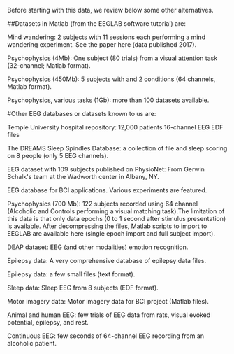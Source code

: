 
Before starting with this data, we review below some other alternatives.

##Datasets in Matlab (from the EEGLAB software tutorial) are:

Mind wandering: 2 subjects with 11 sessions each performing a mind wandering experiment. See the paper here (data published 2017).

Psychophysics (4Mb): One subject (80 trials) from a visual attention task (32-channel; Matlab format).

Psychophysics (450Mb): 5 subjects with and 2 conditions (64 channels, Matlab format).

Psychophysics, various tasks (1Gb): more than 100 datasets available.

#Other EEG databases or datasets known to us are:

Temple University hospital repository: 12,000 patients 16-channel EEG EDF files

The DREAMS Sleep Spindles Database: a collection of file and sleep scoring on 8 people (only 5 EEG channels).

EEG dataset with 109 subjects published on PhysioNet: From Gerwin Schalk's team at the Wadworth center in Albany, NY.

EEG database for BCI applications. Various experiments are featured.

Psychophysics (700 Mb): 122 subjects recorded using 64 channel (Alcoholic and Controls performing a visual matching task).The limitation of this data is that only data epochs (0 to 1 second after stimulus presentation) is available. After decompressing the files, Matlab scripts to import to EEGLAB are available here (single epoch import and full subject import).

DEAP dataset: EEG (and other modalities) emotion recognition.

Epilepsy data: A very comprehensive database of epilepsy data files.

Epilepsy data: a few small files (text format).

Sleep data: Sleep EEG from 8 subjects (EDF format).

Motor imagery data: Motor imagery data for BCI project (Matlab files).

Animal and human EEG: few trials of EEG data from rats, visual evoked potential, epilepsy, and rest.

Continuous EEG: few seconds of 64-channel EEG recording from an alcoholic patient.
